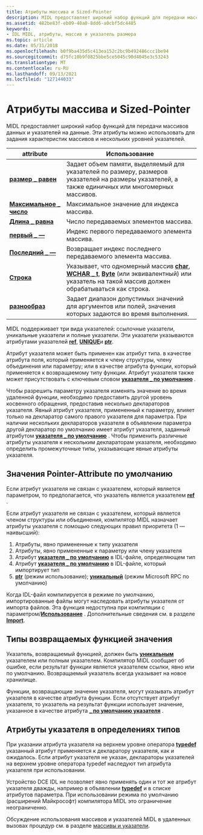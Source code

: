 ```yaml
---
title: Атрибуты массива и Sized-Pointer
description: MIDL предоставляет широкий набор функций для передачи массивов данных и указателей на данные. Эти атрибуты можно использовать для задания характеристик массивов и нескольких уровней указателей.
ms.assetid: 482be83f-eb09-40a0-8dd6-a0cbf5dc4485
keywords:
- IDL MIDL, атрибуты, массив и указатель размера
ms.topic: article
ms.date: 05/31/2018
ms.openlocfilehash: b0f9ba435d5c413ea152c2bc9b492486ccc1be94
ms.sourcegitcommit: d75fc10b9f0825bbe5ce5045c90d4045e3c53243
ms.translationtype: MT
ms.contentlocale: ru-RU
ms.lasthandoff: 09/13/2021
ms.locfileid: "127144033"
---
```

# <a name="array-and-sized-pointer-attributes"></a>Атрибуты массива и Sized-Pointer

MIDL предоставляет широкий набор функций для передачи массивов данных и указателей на данные. Эти атрибуты можно использовать для задания характеристик массивов и нескольких уровней указателей.



| attribute                       | Использование                                                                                                                                                                                                |
|---------------------------------|------------------------------------------------------------------------------------------------------------------------------------------------------------------------------------------------------|
| [**размер \_ равен**](size-is.md)     | Задает объем памяти, выделяемый для указателей по размеру, размеров указателей на размеры указателей, а также единичных или многомерных массивов.                                                         |
| [**Максимальное \_ число**](max-is.md)       | Максимальное значение для индекса массива.                                                                                                                                                                |
| [**Длина \_ равна**](length-is.md) | Число передаваемых элементов массива.                                                                                                                                                      |
| [**первый \_ —**](first-is.md)   | Индекс первого передаваемого элемента массива.                                                                                                                                              |
| [**Последний \_ —**](last-is.md)     | Возвращает индекс последнего передаваемого элемента массива.                                                                                                                                         |
| [**Строка**](string.md)        | Указывает, что одномерный массив [**char**](char-idl.md), [**WCHAR \_ t**](wchar-t.md), [**Byte**](byte.md) (или эквивалентный) или указатель на такой массив должен обрабатываться как строка. |
| [**разнообраз**](range.md)          | Задает диапазон допустимых значений для аргументов или полей, значения которых задаются во время выполнения.                                                                                                       |



 

MIDL поддерживает три вида указателей: ссылочные указатели, уникальные указатели и полные указатели. Эти указатели указываются атрибутами указателей [**ref**](ref.md), [**UNIQUE**](unique.md)и [**ptr**](ptr.md).

Атрибут указателя может быть применен как атрибут типа. в качестве атрибута поля, который применяется к члену структуры, члену объединения или параметру; или в качестве атрибута функции, который применяется к возвращаемому типу функции. Атрибут указателя также может присутствовать с ключевым словом [**указателя \_ по умолчанию**](pointer-default.md) .

Чтобы разрешить параметру указателя изменять значение во время удаленной функции, необходимо предоставить другой уровень косвенного обращения, предоставив несколько деклараторов указателя. Явный атрибут указателя, примененный к параметру, влияет только на декларатор самого правого указателя для параметра. При наличии нескольких деклараторов указателя в объявлении параметра другой декларатор по умолчанию имеет атрибут указателя, заданный атрибутом [**указателя \_ по умолчанию**](pointer-default.md) . Чтобы применить различные атрибуты указателя к нескольким деклараторам указателя, необходимо определить промежуточные типы, указывающие явные атрибуты указателя.

## <a name="default-pointer-attribute-values"></a>Значения Pointer-Attribute по умолчанию

Если атрибут указателя не связан с указателем, который является параметром, то предполагается, что указатель является указателем [**ref**](ref.md) .

Если атрибут указателя не связан с указателем, который является членом структуры или объединения, компилятор MIDL назначает атрибуты указателя с помощью следующих правил приоритета (1 — наивысший):

1.  Атрибуты, явно примененные к типу указателя
2.  Атрибуты, явно примененные к параметру или члену указателя
3.  Атрибут [**указателя \_ по умолчанию**](pointer-default.md) в IDL-файле, определяющем тип
4.  Атрибут [**указателя \_ по умолчанию**](pointer-default.md) в IDL-файле, который импортирует тип
5.  [**ptr**](ptr.md) (режим использование); [**уникальный**](unique.md) (режим Microsoft RPC по умолчанию)

Когда IDL-файл компилируется в режиме по умолчанию, импортированные файлы могут наследовать атрибуты указателя от импорта файлов. Эта функция недоступна при компиляции с параметром/[**Использование**](-osf.md) . Дополнительные сведения см. в разделе [**Import**](import.md).

## <a name="function-return-types"></a>Типы возвращаемых функцией значения

Указатель, возвращаемый функцией, должен быть [**уникальным**](unique.md) указателем или полным указателем. Компилятор MIDL сообщает об ошибке, если результат функции является указателем ссылки, явно или по умолчанию. Возвращаемый указатель всегда указывает на новое хранилище.

Функции, возвращающие значение указателя, могут указывать атрибут указателя в качестве атрибута функции. Если отсутствует атрибут указателя, то указатель на результат функции использует значение, указанное в качестве атрибута [**\_ по умолчанию указателя**](pointer-default.md) .

## <a name="pointer-attributes-in-type-definitions"></a>Атрибуты указателя в определениях типов

При указании атрибута указателя на верхнем уровне оператора [**typedef**](typedef.md) указанный атрибут применяется к декларатору указателя, как и ожидалось. Если атрибут указателя не указан, деклараторы указателей на верхнем уровне оператора typedef наследуют тип атрибута указателя при использовании.

Устройство DCE IDL не позволяет явно применять один и тот же атрибут указателя дважды, например в объявлении [**typedef**](typedef.md) и в списке атрибутов параметра. При использовании режима по умолчанию (расширений Майкрософт) компилятора MIDL это ограничение неограниченно.

Обсуждение использования массивов и указателей MIDL в удаленных вызовах процедур см. в разделе [массивы и указатели](/windows/desktop/Rpc/arrays-and-pointers).

 

 